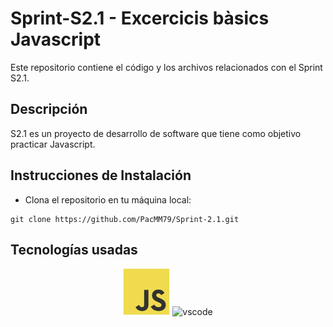 # Sprint-S2.1 - Excercicis bàsics Javascript

Este repositorio contiene el código y los archivos relacionados con el Sprint S2.1.

## Descripción
S2.1 es un proyecto de desarrollo de software que tiene como objetivo practicar Javascript.

## Instrucciones de Instalación

- Clona el repositorio en tu máquina local:
```
git clone https://github.com/PacMM79/Sprint-2.1.git
```
  
## Tecnologías usadas

<p align="center">
<img src="https://raw.githubusercontent.com/devicons/devicon/master/icons/javascript/javascript-original.svg" alt="javascript" width="75" height="75"/>
<img src="https://www.vectorlogo.zone/logos/visualstudio_code/visualstudio_code-icon.svg" alt="vscode" width="75" height="75"/>
</p>